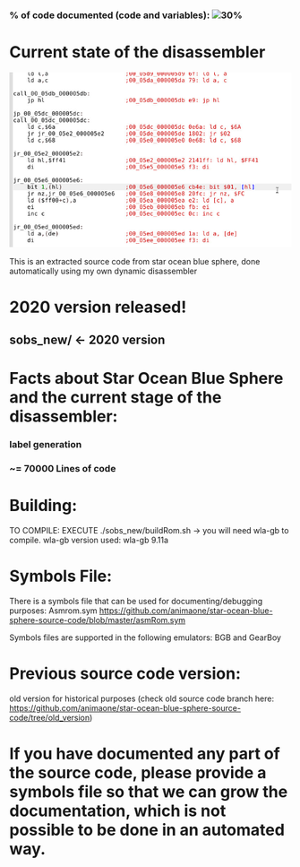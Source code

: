 ### % of code documented (code and variables): ![30%](https://progress-bar.dev/50)

# Current state of the disassembler
![](asm.jpg)

This is an extracted source code from star ocean blue sphere, done automatically using my own dynamic disassembler

# 2020 version released!

## sobs_new/ <- 2020 version


# Facts about Star Ocean Blue Sphere and the current stage of the disassembler:
### label generation
### ~= 70000 Lines of code

# Building:
TO COMPILE: EXECUTE ./sobs_new/buildRom.sh -> you will need wla-gb to compile. wla-gb version used: wla-gb 9.11a

# Symbols File:
There is a symbols file that can be used for documenting/debugging purposes: Asmrom.sym https://github.com/animaone/star-ocean-blue-sphere-source-code/blob/master/asmRom.sym

Symbols files are supported in the following emulators: BGB and GearBoy



# Previous source code version:
old version for historical purposes (check old source code branch here: https://github.com/animaone/star-ocean-blue-sphere-source-code/tree/old_version)


# If you have documented any part of the source code, please provide a symbols file so that we can grow the documentation, which is not possible to be done in an automated way.

